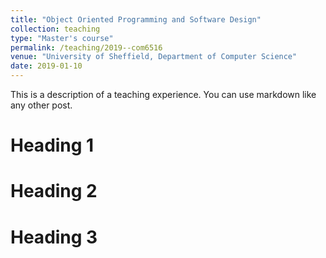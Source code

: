 ```yaml
---
title: "Object Oriented Programming and Software Design"
collection: teaching
type: "Master's course"
permalink: /teaching/2019--com6516
venue: "University of Sheffield, Department of Computer Science"
date: 2019-01-10
---
```


This is a description of a teaching experience. You can use markdown like any other post.

Heading 1
======

Heading 2
======

Heading 3
======